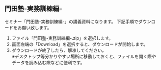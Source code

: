 ## 門田塾-実務訓練編-

セミナー「門田塾-実務訓練編-」の講義資料になります。
下記手順でダウンロードをお願い致します。
1. ファイル「門田塾-実務訓練編-.zip」を選択します。
2. 画面左端の「Download」を選択すると、ダウンロードが開始します。
3. ダウンロードが終了したら、解凍してください。<br/>
※デスクトップ等分かりやすい場所に移動しておくと、ファイルを開く際やデータを読み込む際などに便利です。

